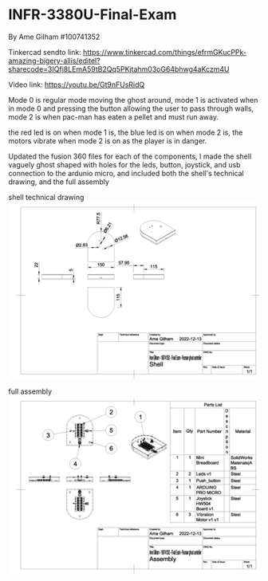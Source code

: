 # INFR-3380U-Final-Exam

By Ame Gilham #100741352

Tinkercad sendto link: https://www.tinkercad.com/things/efrmGKucPPk-amazing-bigery-allis/editel?sharecode=3IQfj8LEmA59tB2Qq5PKjtahm03oG64bhwg4aKczm4U

Video link: https://youtu.be/Gt9nFUsRidQ

Mode 0 is regular mode moving the ghost around, mode 1 is activated when in mode 0 and pressing the button allowing the user to pass through walls, mode 2 is when pac-man has eaten a pellet and must run away. 

the red led is on when mode 1 is, the blue led is on when mode 2 is, the motors vibrate when mode 2 is on as the player is in danger. 

Updated the fusion 360 files for each of the components, I made the shell vaguely ghost shaped with holes for the leds, button, joystick, and usb connection to the ardunio micro, and included both the shell's technical drawing, and the full assembly

shell technical drawing 
![shelltechnicaldrawing](shell.png)

full assembly
![Assembly](assembly.png)
